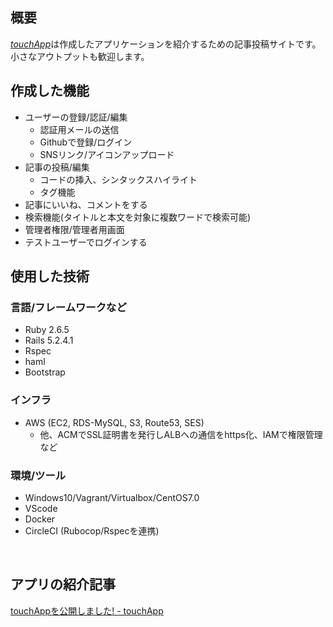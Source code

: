 ## 概要
[*touchApp*](https://www.touchapp.tk/)は作成したアプリケーションを紹介するための記事投稿サイトです。
小さなアウトプットも歓迎します。
<br>

## 作成した機能
- ユーザーの登録/認証/編集
  - 認証用メールの送信
  - Githubで登録/ログイン
  - SNSリンク/アイコンアップロード
- 記事の投稿/編集
  - コードの挿入、シンタックスハイライト
  - タグ機能
- 記事にいいね、コメントをする
- 検索機能(タイトルと本文を対象に複数ワードで検索可能)
- 管理者権限/管理者用画面
- テストユーザーでログインする

## 使用した技術
### 言語/フレームワークなど
- Ruby  2.6.5
- Rails 5.2.4.1
- Rspec
- haml
- Bootstrap

### インフラ
- AWS (EC2, RDS-MySQL, S3, Route53, SES)
  - 他、ACMでSSL証明書を発行しALBへの通信をhttps化、IAMで権限管理など

### 環境/ツール
- Windows10/Vagrant/Virtualbox/CentOS7.0
- VScode
- Docker
- CircleCI (Rubocop/Rspecを連携)
<br>

## アプリの紹介記事
[touchAppを公開しました! - touchApp](https://www.touchapp.tk/posts/1)
